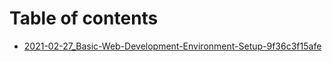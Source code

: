 # Table of contents

* [2021-02-27\_Basic-Web-Development-Environment-Setup-9f36c3f15afe](README.md)


